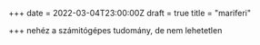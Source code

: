 +++
date = 2022-03-04T23:00:00Z
draft = true
title = "mariferi"

+++
nehéz a számitógépes tudomány, de nem lehetetlen